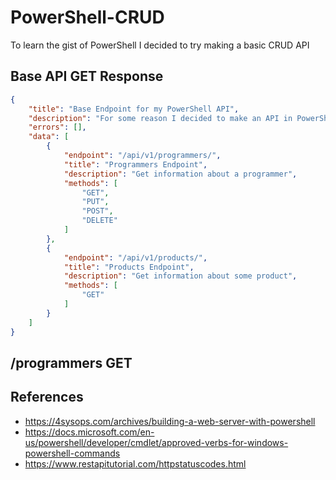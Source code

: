 # PowerShell-CRUD

To learn the gist of PowerShell I decided to try making a basic CRUD API


## Base API GET Response
```json
{
    "title": "Base Endpoint for my PowerShell API",
    "description": "For some reason I decided to make an API in PowerShell",
    "errors": [],
    "data": [
        {
            "endpoint": "/api/v1/programmers/",
            "title": "Programmers Endpoint",
            "description": "Get information about a programmer",
            "methods": [
                "GET",
                "PUT",
                "POST",
                "DELETE"
            ]
        },
        {
            "endpoint": "/api/v1/products/",
            "title": "Products Endpoint",
            "description": "Get information about some product",
            "methods": [
                "GET"
            ]
        }
    ]
}
```


## /programmers GET






## References
* https://4sysops.com/archives/building-a-web-server-with-powershell
* https://docs.microsoft.com/en-us/powershell/developer/cmdlet/approved-verbs-for-windows-powershell-commands
* https://www.restapitutorial.com/httpstatuscodes.html